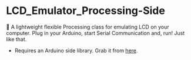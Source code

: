 # LCD_Emulator_Processing-Side
🐤 A lightweight flexible Processing class for emulating LCD on your computer. Plug in your Arduino, start Serial Communication and, run! Just like that.

* Requires an Arduino side library. Grab it from [here](https://github.com/AbelWondafrash/LCD_Emulator_Arduino-side).
